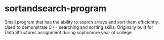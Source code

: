 # sortandsearch-program
Small program that has the ability to search arrays and sort them efficiently.
Used to demonstrate C++ searching and sorting skills.
Originally built for Data Structures assignment during sophomore year of college.
